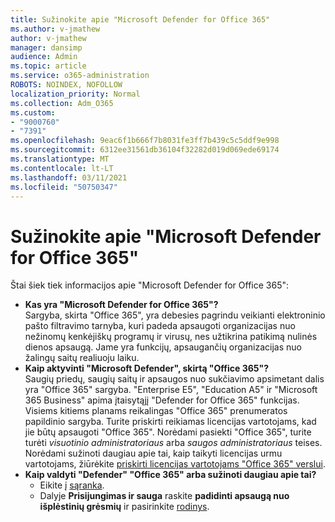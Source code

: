 ```yaml
---
title: Sužinokite apie "Microsoft Defender for Office 365"
ms.author: v-jmathew
author: v-jmathew
manager: dansimp
audience: Admin
ms.topic: article
ms.service: o365-administration
ROBOTS: NOINDEX, NOFOLLOW
localization_priority: Normal
ms.collection: Adm_O365
ms.custom:
- "9000760"
- "7391"
ms.openlocfilehash: 9eac6f1b666f7b8031fe3ff7b439c5c5ddf9e998
ms.sourcegitcommit: 6312ee31561db36104f32282d019d069ede69174
ms.translationtype: MT
ms.contentlocale: lt-LT
ms.lasthandoff: 03/11/2021
ms.locfileid: "50750347"
---
```

# <a name="learn-about-microsoft-defender-for-office-365"></a>Sužinokite apie "Microsoft Defender for Office 365"

Štai šiek tiek informacijos apie "Microsoft Defender for Office 365":

- **Kas yra "Microsoft Defender for Office 365"?**  
    Sargyba, skirta "Office 365", yra debesies pagrindu veikianti elektroninio pašto filtravimo tarnyba, kuri padeda apsaugoti organizacijas nuo nežinomų kenkėjiškų programų ir virusų, nes užtikrina patikimą nulinės dienos apsaugą. Jame yra funkcijų, apsaugančių organizacijas nuo žalingų saitų realiuoju laiku.
- **Kaip aktyvinti "Microsoft Defender", skirtą "Office 365"?**  
    Saugių priedų, saugių saitų ir apsaugos nuo sukčiavimo apsimetant dalis yra "Office 365" sargyba. "Enterprise E5", "Education A5" ir "Microsoft 365 Business" apima įtaisytąjį "Defender for Office 365" funkcijas. Visiems kitiems planams reikalingas "Office 365" prenumeratos papildinio sargyba. Turite priskirti reikiamas licencijas vartotojams, kad jie būtų apsaugoti "Office 365". Norėdami pasiekti "Office 365", turite turėti *visuotinio administratoriaus* arba *saugos administratoriaus* teises. Norėdami sužinoti daugiau apie tai, kaip taikyti licencijas urmu vartotojams, žiūrėkite [priskirti licencijas vartotojams "Office 365" verslui](https://go.microsoft.com/fwlink/?linkid=2093435).
- **Kaip valdyti "Defender" "Office 365" arba sužinoti daugiau apie tai?**  
  - Eikite į [sąranka](https://go.microsoft.com/fwlink/p/?linkid=2075721).  
  - Dalyje **Prisijungimas ir sauga** raskite **padidinti apsaugą nuo išplėstinių grėsmių** ir pasirinkite [rodinys](https://go.microsoft.com/fwlink/?linkid=2109302).
